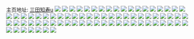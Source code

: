 主页地址: [三田知寿u](https://weibo.com/u/3845594060) 
![](https://wx4.sinaimg.cn/mw2000/e5371bccgy1h7pwb0q8z2j20u0140jvo.jpg) 
![](https://wx4.sinaimg.cn/mw2000/e5371bccgy1h7pwb1dbxaj20lc0sgtau.jpg) 
![](https://wx4.sinaimg.cn/mw2000/e5371bccgy1h7l8vt7xybj20u0140th7.jpg) 
![](https://wx4.sinaimg.cn/mw2000/e5371bccgy1h7l02kmmqjj20u0140gvi.jpg) 
![](https://wx4.sinaimg.cn/mw2000/e5371bccgy1h7l02lotolj20u0140wp0.jpg) 
![](https://wx4.sinaimg.cn/mw2000/e5371bccgy1h7l0atwnivj20u00u0dme.jpg) 
![](https://wx4.sinaimg.cn/mw2000/e5371bccgy1h7l02iyzhmj20u0140tg5.jpg) 
![](https://wx4.sinaimg.cn/mw2000/e5371bccgy1h7l02p22aij20u0140n85.jpg) 
![](https://wx4.sinaimg.cn/mw2000/e5371bccgy1h7ajq4wrvzj21o00inady.jpg) 
![](https://wx4.sinaimg.cn/mw2000/e5371bccgy1h7ajq4ao8hj20u01syjvq.jpg) 
![](https://wx4.sinaimg.cn/mw2000/e5371bccgy1h7ajq4ao8hj20u01syjvq.jpg) 
![](https://wx4.sinaimg.cn/mw2000/e5371bccgy1h76cb440i4j20u0140gsl.jpg) 
![](https://wx4.sinaimg.cn/mw2000/e5371bccgy1h6yaoz5ga0j20u00u07a0.jpg) 
![](https://wx4.sinaimg.cn/mw2000/e5371bccgy1h6yalax1k5j20u00u0ac9.jpg) 
![](https://wx4.sinaimg.cn/mw2000/e5371bccgy1h6wv7swpvqj22c0340u0y.jpg) 
![](https://wx4.sinaimg.cn/mw2000/e5371bccgy1h6qqldh2zej22c0340e82.jpg) 
![](https://wx4.sinaimg.cn/mw2000/e5371bccgy1h6qqlav8f7j22c03401ky.jpg) 
![](https://wx4.sinaimg.cn/mw2000/e5371bccgy1h6qqlhakv2j22c0340kjm.jpg) 
![](https://wx4.sinaimg.cn/mw2000/e5371bccgy1h6d830ziiwj20ty1vjmyb.jpg) 
![](https://wx4.sinaimg.cn/mw2000/e5371bccgy1h6d830ct1rj20u71rbafb.jpg) 
![](https://wx4.sinaimg.cn/mw2000/e5371bccgy1h69t2em1uyj22c0340jwl.jpg) 
![](https://wx4.sinaimg.cn/mw2000/e5371bccgy1h68rcbde1ij22c0340wq5.jpg) 
![](https://wx4.sinaimg.cn/mw2000/e5371bccgy1h5tc1na9yij21901o0qgm.jpg) 
![](https://wx4.sinaimg.cn/mw2000/e5371bccgy1h5nixnuh54j22c03407wi.jpg) 
![](https://wx4.sinaimg.cn/mw2000/e5371bccgy1h5nixmglnwj22c03404qq.jpg) 
![](https://wx4.sinaimg.cn/mw2000/e5371bccgy1h5lkjgi6n2j22c0340gwl.jpg) 
![](https://wx4.sinaimg.cn/mw2000/e5371bccgy1h5j14fl9ncj20yi0bt40o.jpg) 
![](https://wx4.sinaimg.cn/mw2000/e5371bccgy1h5eky7vmi3j20u015jtd7.jpg) 
![](https://wx4.sinaimg.cn/mw2000/e5371bccgy1h58mqnb5h7j22io1w0e82.jpg) 
![](https://wx4.sinaimg.cn/mw2000/e5371bccgy1h56po163jfj21sc2dskjl.jpg) 
![](https://wx4.sinaimg.cn/mw2000/e5371bccgy1h56po2dwrlj21ru2a94qp.jpg) 
![](https://wx4.sinaimg.cn/mw2000/e5371bccgy1h56pp0h5h1j22c0340qv6.jpg) 
![](https://wx4.sinaimg.cn/mw2000/e5371bccgy1h56pt3jj8lj20sg23u4qp.jpg) 
![](https://wx4.sinaimg.cn/mw2000/e5371bccgy1h56prby8n8j22c0340qv6.jpg) 
![](https://wx4.sinaimg.cn/mw2000/e5371bccgy1h56pp4upyjj21sc2ds4qq.jpg) 
![](https://wx4.sinaimg.cn/mw2000/e5371bccgy1h4efqxbq5wj22c0340npd.jpg) 
![](https://wx4.sinaimg.cn/mw2000/e5371bccgy1h4diau49nrj21mx10hwnm.jpg) 
![](https://wx4.sinaimg.cn/mw2000/e5371bccgy1h4a71azm6mj20ov187gql.jpg) 
![](https://wx4.sinaimg.cn/mw2000/e5371bccgy1h4a71a2zadj22c03407wh.jpg) 
![](https://wx4.sinaimg.cn/mw2000/e5371bccgy1h4a7174ib2j22c0340e81.jpg) 
![](https://wx4.sinaimg.cn/mw2000/e5371bccgy1h4a4wwxl9cj22c0340b2a.jpg) 
![](https://wx4.sinaimg.cn/mw2000/e5371bccgy1h47isqdeo3j20pi0u0wmb.jpg) 
![](https://wx4.sinaimg.cn/mw2000/e5371bccgy1h46s4mye71j20u00y4tct.jpg) 
![](https://wx4.sinaimg.cn/mw2000/e5371bccgy1h46s4m07y7j20u01400y4.jpg) 
![](https://wx4.sinaimg.cn/mw2000/e5371bccgy1h46exmzjtrj21r03404o5.jpg) 
![](https://wx4.sinaimg.cn/mw2000/e5371bccgy1h46exnt7nbj214n1j8wz1.jpg) 
![](https://wx4.sinaimg.cn/mw2000/e5371bccgy1h46exv4no6j20uk1id4bf.jpg) 
![](https://wx4.sinaimg.cn/mw2000/e5371bccgy1h46exp0tzsj20tv1h3h07.jpg) 
![](https://wx4.sinaimg.cn/mw2000/e5371bccgy1h46exqvqm8j212y1ijka4.jpg) 
![](https://wx4.sinaimg.cn/mw2000/e5371bccgy1h46exoexqbj20w01kwgvt.jpg) 
![](https://wx4.sinaimg.cn/mw2000/e5371bccgy1h46exri3x9j214m1l64gv.jpg) 
![](https://wx4.sinaimg.cn/mw2000/e5371bccgy1h46exs1gbwj214n1menhx.jpg) 
![](https://wx4.sinaimg.cn/mw2000/e5371bccgy1h46exsqscej214m1kw7ge.jpg) 
![](https://wx4.sinaimg.cn/mw2000/e5371bccgy1h46exq4mfjj21r0340kjl.jpg) 
![](https://wx4.sinaimg.cn/mw2000/e5371bccgy1h46exvrasdj21r02g7avt.jpg) 
![](https://wx4.sinaimg.cn/mw2000/e5371bccgy1h46extsvyhj21r03401ky.jpg) 
![](https://wx4.sinaimg.cn/mw2000/e5371bccgy1h46exufi97j20vk163tlt.jpg) 
![](https://wx4.sinaimg.cn/mw2000/e5371bccgy1h46ezrbcghj21r0340hdt.jpg) 
![](https://wx4.sinaimg.cn/mw2000/e5371bccgy1h46ezsr4o3j22803401kx.jpg) 
![](https://wx4.sinaimg.cn/mw2000/e5371bccgy1h46eztpw8rj214m1kwtk9.jpg) 
![](https://wx4.sinaimg.cn/mw2000/e5371bccgy1h46f1drly5j20w01kwgwy.jpg) 
![](https://wx4.sinaimg.cn/mw2000/e5371bccgy1h46738edxpj20tr0s2whc.jpg) 
![](https://wx4.sinaimg.cn/mw2000/e5371bccgy1h4675m71zjj20yi10gtcm.jpg) 
![](https://wx4.sinaimg.cn/mw2000/e5371bccgy1h467b4x0mfj217k16k7dh.jpg) 
![](https://wx4.sinaimg.cn/mw2000/e5371bccgy1h45dfl4lf3j22c0340qv6.jpg) 
![](https://wx4.sinaimg.cn/mw2000/e5371bccgy1h45dfmhbfqj22c0340npe.jpg) 
![](https://wx4.sinaimg.cn/mw2000/e5371bccgy1h45dfoecwuj22c0340hdu.jpg) 
![](https://wx4.sinaimg.cn/mw2000/e5371bccgy1h45dhy3oy4j22c0340b2a.jpg) 
![](https://wx4.sinaimg.cn/mw2000/e5371bccgy1h45dhwqbxxj22c02c04qq.jpg) 
![](https://wx4.sinaimg.cn/mw2000/e5371bccgy1h45dhzmbu1j22c03407wi.jpg) 
![](https://wx4.sinaimg.cn/mw2000/e5371bccgy1h45di1mnahj22c0340hdu.jpg) 
![](https://wx4.sinaimg.cn/mw2000/e5371bccgy1h45di33pbkj22c0340x6q.jpg) 
![](https://wx4.sinaimg.cn/mw2000/e5371bccgy1h45di7b527j22c03404qr.jpg) 
![](https://wx4.sinaimg.cn/mw2000/e5371bccgy1h42sgtgog5j22c03401ky.jpg) 
![](https://wx4.sinaimg.cn/mw2000/e5371bccgy1h427hu3thbj20u00s9n4a.jpg) 
